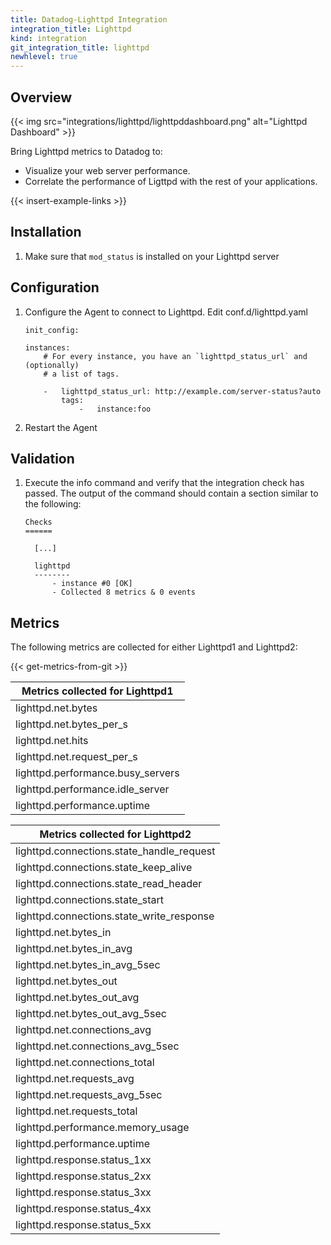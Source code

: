 ```yaml
---
title: Datadog-Lighttpd Integration
integration_title: Lighttpd
kind: integration
git_integration_title: lighttpd
newhlevel: true
---
```

## Overview

{{< img src="integrations/lighttpd/lighttpddashboard.png" alt="Lighttpd Dashboard" >}}

Bring Lighttpd metrics to Datadog to:

* Visualize your web server performance.
* Correlate the performance of Ligttpd with the rest of your applications.

{{< insert-example-links >}}

## Installation

1.  Make sure that `mod_status` is installed on your Lighttpd server

## Configuration

1.  Configure the Agent to connect to Lighttpd. Edit conf.d/lighttpd.yaml


        init_config:

        instances:
            # For every instance, you have an `lighttpd_status_url` and (optionally)
            # a list of tags.

            -   lighttpd_status_url: http://example.com/server-status?auto
                tags:
                    -   instance:foo

2.  Restart the Agent

## Validation

1.  Execute the info command and verify that the integration check has passed. The output of the command should contain a section similar to the following:

        Checks
        ======

          [...]

          lighttpd
          --------
              - instance #0 [OK]
              - Collected 8 metrics & 0 events

## Metrics

The following metrics are collected for either Lighttpd1 and Lighttpd2:

{{< get-metrics-from-git >}}

|Metrics collected for Lighttpd1|
|--------------------------------|
|lighttpd.net.bytes|
|lighttpd.net.bytes_per_s|
|lighttpd.net.hits|
|lighttpd.net.request_per_s|
|lighttpd.performance.busy_servers|
|lighttpd.performance.idle_server|
|lighttpd.performance.uptime|


|Metrics collected for Lighttpd2|
|--------------------------------|
|lighttpd.connections.state_handle_request|
|lighttpd.connections.state_keep_alive|
|lighttpd.connections.state_read_header|
|lighttpd.connections.state_start|
|lighttpd.connections.state_write_response|
|lighttpd.net.bytes_in|
|lighttpd.net.bytes_in_avg|
|lighttpd.net.bytes_in_avg_5sec|
|lighttpd.net.bytes_out|
|lighttpd.net.bytes_out_avg|
|lighttpd.net.bytes_out_avg_5sec|
|lighttpd.net.connections_avg|
|lighttpd.net.connections_avg_5sec|
|lighttpd.net.connections_total|
|lighttpd.net.requests_avg|
|lighttpd.net.requests_avg_5sec|
|lighttpd.net.requests_total|
|lighttpd.performance.memory_usage|
|lighttpd.performance.uptime|
|lighttpd.response.status_1xx|
|lighttpd.response.status_2xx|
|lighttpd.response.status_3xx|
|lighttpd.response.status_4xx|
|lighttpd.response.status_5xx|



